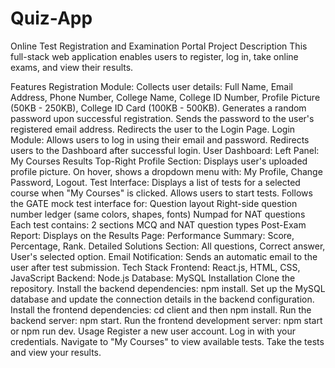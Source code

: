 # Quiz-App

Online Test Registration and Examination Portal
Project Description
This full-stack web application enables users to register, log in, take online exams, and view their results.

Features
Registration Module:
Collects user details: Full Name, Email Address, Phone Number, College Name, College ID Number, Profile Picture (50KB - 250KB), College ID Card (100KB - 500KB).
Generates a random password upon successful registration.
Sends the password to the user's registered email address.
Redirects the user to the Login Page.
Login Module:
Allows users to log in using their email and password.
Redirects users to the Dashboard after successful login.
User Dashboard:
Left Panel:
My Courses
Results
Top-Right Profile Section:
Displays user's uploaded profile picture.
On hover, shows a dropdown menu with: My Profile, Change Password, Logout.
Test Interface:
Displays a list of tests for a selected course when "My Courses" is clicked.
Allows users to start tests.
Follows the GATE mock test interface for:
Question layout
Right-side question number ledger (same colors, shapes, fonts)
Numpad for NAT questions
Each test contains:
2 sections
MCQ and NAT question types
Post-Exam Report:
Displays on the Results Page:
Performance Summary: Score, Percentage, Rank.
Detailed Solutions Section: All questions, Correct answer, User's selected option.
Email Notification:
Sends an automatic email to the user after test submission.
Tech Stack
Frontend: React.js, HTML, CSS, JavaScript
Backend: Node.js
Database: MySQL
Installation
Clone the repository.
Install the backend dependencies: npm install.
Set up the MySQL database and update the connection details in the backend configuration.
Install the frontend dependencies: cd client and then npm install.
Run the backend server: npm start.
Run the frontend development server: npm start or npm run dev.
Usage
Register a new user account.
Log in with your credentials.
Navigate to "My Courses" to view available tests.
Take the tests and view your results.
